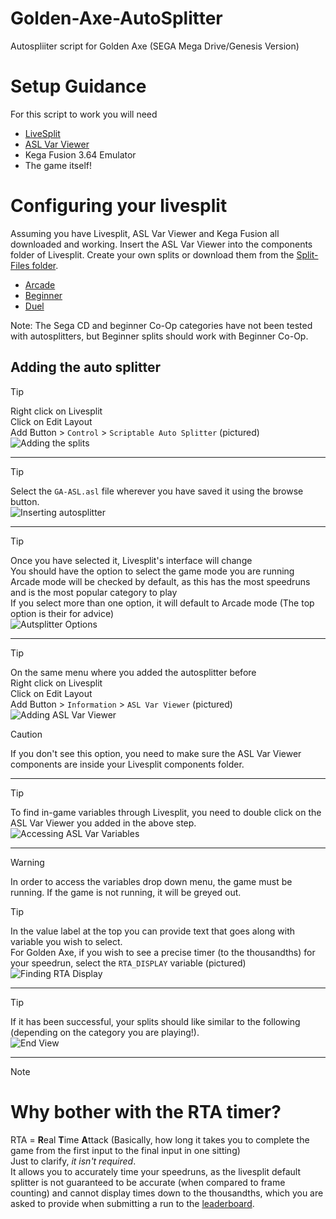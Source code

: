 # Golden-Axe-AutoSplitter
Autospliiter script for Golden Axe (SEGA Mega Drive/Genesis Version)

# Setup Guidance
For this script to work you will need
- [LiveSplit](https://livesplit.org/downloads/)
- [ASL Var Viewer](https://github.com/hawkerm/LiveSplit.ASLVarViewer)
- Kega Fusion 3.64 Emulator
- The game itself!

# Configuring your livesplit
Assuming you have Livesplit, ASL Var Viewer and Kega Fusion all downloaded and working. 
Insert the ASL Var Viewer into the components folder of Livesplit. 
Create your own splits or download them from the [Split-Files folder](/Split-Files/). 
- [Arcade](/Split-Files/Golden%20Axe%20-%20Arcade.lss)
- [Beginner](/Split-Files/Golden%20Axe%20-%20Beginner.lss)
- [Duel](/Split-Files/Golden%20Axe%20-%20The%20Duel.lss)

Note: The Sega CD and beginner Co-Op categories have not been tested with autosplitters, but Beginner splits should work with Beginner Co-Op.

## Adding the auto splitter
> [!TIP]
> Right click on Livesplit  
> Click on Edit Layout  
> Add Button > `Control` > `Scriptable Auto Splitter` (pictured)  
> ![Adding the splits](/Images/adding-scriptable-auto-splitter.png)

---

> [!TIP]
> Select the `GA-ASL.asl` file wherever you have saved it using the browse button.  
> ![Inserting autosplitter](/Images/selecting-auto-splitter-script-before.png)  

---

> [!TIP]
> Once you have selected it, Livesplit's interface will change  
> You should have the option to select the game mode you are running  
> Arcade mode will be checked by default, as this has the most speedruns and is the most popular category to play  
> If you select more than one option, it will default to Arcade mode (The top option is their for advice)  
> ![Autsplitter Options](/Images/selecting-auto-splitter-script-after.png)  

---

> [!TIP]
> On the same menu where you added the autosplitter before  
> Right click on Livesplit  
> Click on Edit Layout  
> Add Button > `Information` > `ASL Var Viewer` (pictured)  
> ![Adding ASL Var Viewer](/Images/Adding-Var-Viewer.png)  

> [!CAUTION]
> If you don't see this option, you need to make sure the ASL Var Viewer components are inside your Livesplit components folder.  

---

> [!TIP]
> To find in-game variables through Livesplit, you need to double click on the ASL Var Viewer you added in the above step.  
> ![Accessing ASL Var Variables](/Images/edit-layout-interface.png)  

---

> [!WARNING]
> In order to access the variables drop down menu, the game must be running. If the game is not running, it will be greyed out.    

> [!TIP]
> In the value label at the top you can provide text that goes along with variable you wish to select.  
> For Golden Axe, if you wish to see a precise timer (to the thousandths) for your speedrun, select the `RTA_DISPLAY` variable (pictured)  
> ![Finding RTA Display](/Images/Finding-RTA-Variable-On-LiveSplit[Game-must-be-on].png)  

---
> [!TIP]
> If it has been successful, your splits should like similar to the following (depending on the category you are playing!).  
> ![End View](/Images/livesplit-appearance.png)

---

> [!NOTE]
> # Why bother with the RTA timer?  
> RTA = **R**eal **T**ime **A**ttack (Basically, how long it takes you to complete the game from the first input to the final input in one sitting)  
> Just to clarify, *it isn't required*.  
> It allows you to accurately time your speedruns, as the livesplit default splitter is not guaranteed to be accurate (when compared to frame counting) and cannot display times down to the thousandths, which you are asked to provide when submitting a run to the [leaderboard](https://www.speedrun.com/golden_axe).  
